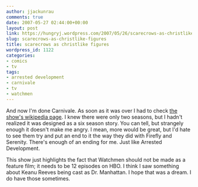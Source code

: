 ```yaml
---
author: jjackunrau
comments: true
date: 2007-05-27 02:44:00+00:00
layout: post
link: https://hungryj.wordpress.com/2007/05/26/scarecrows-as-christlike-figures/
slug: scarecrows-as-christlike-figures
title: scarecrows as christlike figures
wordpress_id: 1122
categories:
- comics
- tv
tags:
- arrested development
- carnivale
- tv
- watchmen
---
```


And now I'm done Carnivale.  As soon as it was over I had to check [the show's wikipedia page](http://en.wikipedia.org/wiki/Carniv%C3%A0le).  I knew there were only two seasons, but I hadn't realized it was designed as a six season story.  You can tell, but strangely enough it doesn't make me angry.  I mean, more would be great, but I'd hate to see them try and put an end to it the way they did with Firefly and Serenity.  There's enough of an ending for me.  Just like Arrested Development.  
  
This show just highlights the fact that Watchmen should not be made as a feature film; it needs to be 12 episodes on HBO.  I think I saw something about Keanu Reeves being cast as Dr. Manhattan.  I hope that was a dream.  I do have those sometimes.
